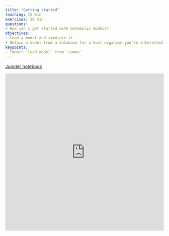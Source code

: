 ```yaml
---
title: "Getting started"
teaching: 15 min
exercises: 10 min
questions:
- How can I get started with metabolic models?
objectives:
- Load a model and simulate it.
- Obtain a model from a database for a host organism you're interested in
keypoints:
- Import `load_model` from `cameo`
---
```


[Jupyter notebook](http://nbviewer.jupyter.org/github/biosustain/cell-factory-design-course/blob/master/01-Getting-started.ipynb)

<iframe id="Example2"
    name="Example2"
    title="Example2"
    width="100%"
    height="500"
    frameborder="0"
    scrolling="yes"
    marginheight="0"
    marginwidth="0"
    src="http://nbviewer.jupyter.org/github/biosustain/cameo-notebooks/blob/master/01-quick-start.ipynb">
</iframe>
